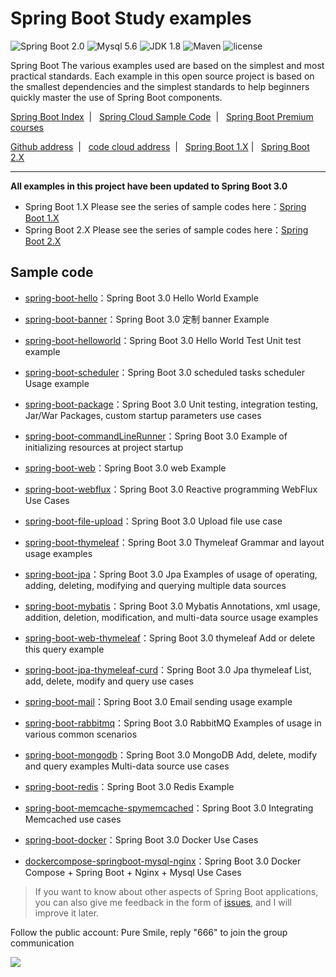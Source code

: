 Spring Boot Study examples
=========================

![Spring Boot 2.0](https://img.shields.io/badge/Spring%20Boot-2.0-brightgreen.svg)
![Mysql 5.6](https://img.shields.io/badge/Mysql-5.6-blue.svg)
![JDK 1.8](https://img.shields.io/badge/JDK-1.8-brightgreen.svg)
![Maven](https://img.shields.io/badge/Maven-3.5.0-yellowgreen.svg)
![license](https://img.shields.io/badge/license-MPL--2.0-blue.svg)
 
Spring Boot The various examples used are based on the simplest and most practical standards. Each example in this open source project is based on the smallest dependencies and the simplest standards to help beginners quickly master the use of Spring Boot components.

[Spring Boot Index](https://github.com/ityouknow/awesome-spring-boot) &nbsp;| &nbsp; [Spring Cloud Sample Code](https://github.com/ityouknow/spring-cloud-examples) &nbsp;| &nbsp; [Spring Boot Premium courses](https://github.com/ityouknow/spring-boot-leaning) 

 [Github address](https://github.com/ityouknow/spring-boot-examples) &nbsp;| &nbsp; [code cloud address](https://gitee.com/ityouknow/spring-boot-examples) &nbsp;| &nbsp;  [Spring Boot 1.X](https://github.com/ityouknow/spring-boot-examples/tree/master/1.x) | &nbsp;  [Spring Boot 2.X](https://github.com/ityouknow/spring-boot-examples/tree/master/2.x)

---


**All examples in this project have been updated to Spring Boot 3.0**

- Spring Boot 1.X  Please see the series of sample codes here：[Spring Boot 1.X](https://github.com/ityouknow/spring-boot-examples/tree/master/1.x)   
- Spring Boot 2.X  Please see the series of sample codes here：[Spring Boot 2.X](https://github.com/ityouknow/spring-boot-examples/tree/master/2.x) 



## Sample code

- [spring-boot-hello](https://github.com/ityouknow/spring-boot-examples/tree/master/spring-boot-hello)：Spring Boot 3.0  Hello World Example
- [spring-boot-banner](https://github.com/ityouknow/spring-boot-examples/tree/master/spring-boot-hello)：Spring Boot 3.0  定制 banner Example
- [spring-boot-helloworld](https://github.com/ityouknow/spring-boot-examples/tree/master/spring-boot-helloWorld)：Spring Boot 3.0  Hello World Test Unit test example
- [spring-boot-scheduler](https://github.com/ityouknow/spring-boot-examples/tree/master/spring-boot-scheduler)：Spring Boot 3.0 scheduled tasks scheduler Usage example
- [spring-boot-package](https://github.com/ityouknow/spring-boot-examples/tree/master/spring-boot-package)：Spring Boot 3.0 Unit testing, integration testing, Jar/War Packages, custom startup parameters use cases
- [spring-boot-commandLineRunner](https://github.com/ityouknow/spring-boot-examples/tree/master/spring-boot-commandLineRunner)：Spring Boot 3.0 Example of initializing resources at project startup
- [spring-boot-web](https://github.com/ityouknow/spring-boot-examples/tree/master/spring-boot-web)：Spring Boot 3.0 web Example
- [spring-boot-webflux](https://github.com/ityouknow/spring-boot-examples/tree/master/spring-boot-webflux)：Spring Boot 3.0  Reactive programming WebFlux Use Cases
- [spring-boot-file-upload](https://github.com/ityouknow/spring-boot-examples/tree/master/spring-boot-file-upload)：Spring Boot 3.0 Upload file use case
- [spring-boot-thymeleaf](https://github.com/ityouknow/spring-boot-examples/tree/master/spring-boot-thymeleaf)：Spring Boot 3.0 Thymeleaf Grammar and layout usage examples
- [spring-boot-jpa](https://github.com/ityouknow/spring-boot-examples/tree/master/spring-boot-jpa)：Spring Boot 3.0 Jpa Examples of usage of operating, adding, deleting, modifying and querying multiple data sources
- [spring-boot-mybatis](https://github.com/ityouknow/spring-boot-examples/tree/master/spring-boot-mybatis)：Spring Boot 3.0 Mybatis Annotations, xml usage, addition, deletion, modification, and multi-data source usage examples
- [spring-boot-web-thymeleaf](https://github.com/ityouknow/spring-boot-examples/tree/master/spring-boot-web-thymeleaf)：Spring Boot 3.0 thymeleaf Add or delete this query example
- [spring-boot-jpa-thymeleaf-curd](https://github.com/ityouknow/spring-boot-examples/tree/master/spring-boot-jpa-thymeleaf-curd)：Spring Boot 3.0 Jpa thymeleaf List, add, delete, modify and query use cases
- [spring-boot-mail](https://github.com/ityouknow/spring-boot-examples/tree/master/spring-boot-mail)：Spring Boot 3.0 Email sending usage example
- [spring-boot-rabbitmq](https://github.com/ityouknow/spring-boot-examples/tree/master/spring-boot-rabbitmq)：Spring Boot 3.0 RabbitMQ Examples of usage in various common scenarios
- [spring-boot-mongodb](https://github.com/ityouknow/spring-boot-examples/tree/master/spring-boot-mongodb)：Spring Boot 3.0 MongoDB Add, delete, modify and query examples Multi-data source use cases
- [spring-boot-redis](https://github.com/ityouknow/spring-boot-examples/tree/master/spring-boot-redis)：Spring Boot 3.0 Redis Example
- [spring-boot-memcache-spymemcached](https://github.com/ityouknow/spring-boot-examples/tree/master/spring-boot-memcache-spymemcached)：Spring Boot 3.0  Integrating Memcached use cases
- [spring-boot-docker](https://github.com/ityouknow/spring-boot-examples/tree/master/spring-boot-docker)：Spring Boot 3.0 Docker Use Cases

- [dockercompose-springboot-mysql-nginx](https://github.com/ityouknow/spring-boot-examples/tree/master/dockercompose-springboot-mysql-nginx)：Spring Boot 3.0 Docker Compose + Spring Boot + Nginx + Mysql Use Cases


> If you want to know about other aspects of Spring Boot applications, you can also give me feedback in the form of [issues](https://github.com/ityouknow/spring-boot-examples/issues), and I will improve it later.

Follow the public account: Pure Smile, reply "666" to join the group communication

![](http://www.ityouknow.com/assets/images/keeppuresmile_430.jpg)

